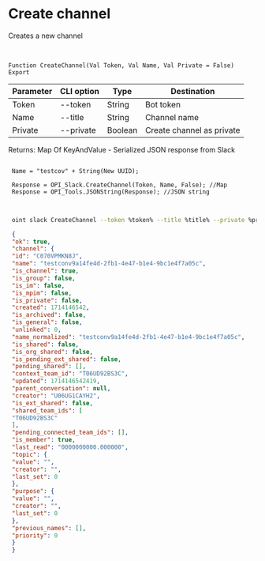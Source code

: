 ﻿---
sidebar_position: 3
---

# Create channel
 Creates a new channel


<br/>


`Function CreateChannel(Val Token, Val Name, Val Private = False) Export`

 | Parameter | CLI option | Type | Destination |
 |-|-|-|-|
 | Token | --token | String | Bot token |
 | Name | --title | String | Channel name |
 | Private | --private | Boolean | Create channel as private |

 
 Returns: Map Of KeyAndValue - Serialized JSON response from Slack





```bsl title="Code example"
 
 Name = "testcov" + String(New UUID);
 
 Response = OPI_Slack.CreateChannel(Token, Name, False); //Map
 Response = OPI_Tools.JSONString(Response); //JSON string
 
```
	


```sh title="CLI command example"
 
 oint slack CreateChannel --token %token% --title %title% --private %private%

```

```json title="Result"
 {
 "ok": true,
 "channel": {
 "id": "C070VPMKN8J",
 "name": "testconv9a14fe4d-2fb1-4e47-b1e4-9bc1e4f7a05c",
 "is_channel": true,
 "is_group": false,
 "is_im": false,
 "is_mpim": false,
 "is_private": false,
 "created": 1714146542,
 "is_archived": false,
 "is_general": false,
 "unlinked": 0,
 "name_normalized": "testconv9a14fe4d-2fb1-4e47-b1e4-9bc1e4f7a05c",
 "is_shared": false,
 "is_org_shared": false,
 "is_pending_ext_shared": false,
 "pending_shared": [],
 "context_team_id": "T06UD92BS3C",
 "updated": 1714146542419,
 "parent_conversation": null,
 "creator": "U06UG1CAYH2",
 "is_ext_shared": false,
 "shared_team_ids": [
 "T06UD92BS3C"
 ],
 "pending_connected_team_ids": [],
 "is_member": true,
 "last_read": "0000000000.000000",
 "topic": {
 "value": "",
 "creator": "",
 "last_set": 0
 },
 "purpose": {
 "value": "",
 "creator": "",
 "last_set": 0
 },
 "previous_names": [],
 "priority": 0
 }
 }
```
